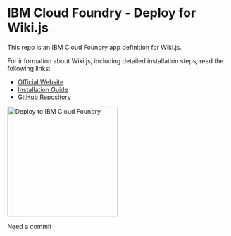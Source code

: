 # IBM Cloud Foundry - Deploy for Wiki.js

This repo is an IBM Cloud Foundry app definition for Wiki.js.

For information about Wiki.js, including detailed installation steps, read the following links:

- [Official Website](https://wiki.js.org/)
- [Installation Guide](https://wiki.js.org/get-started.html)
- [GitHub Repository](https://github.com/Requarks/wiki)

<a href="https://console.bluemix.net/devops/setup/deploy?repository=https://github.com/Requarks/wiki-ibm-cloud-foundry" rel="Deploy to IBM Cloud Foundry"><img src="https://console.bluemix.net/devops/setup/deploy/button.svg" alt="Deploy to IBM Cloud Foundry" width="250"/></a>

Need a commit